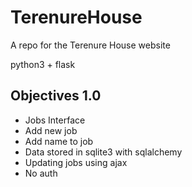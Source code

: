# TerenureHouse
A repo for the Terenure House website

python3 + flask

## Objectives 1.0
- Jobs Interface
- Add new job
- Add name to job
- Data stored in sqlite3 with sqlalchemy
- Updating jobs using ajax
- No auth
